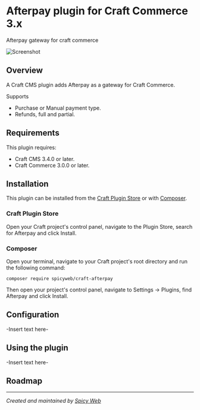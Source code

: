 # Afterpay plugin for Craft Commerce 3.x

Afterpay gateway for craft commerce

![Screenshot](resources/img/logo.svg)

## Overview

A Craft CMS plugin adds Afterpay as a gateway for Craft Commerce.

Supports
- Purchase or Manual payment type.
- Refunds, full and partial.

## Requirements

This plugin requires: 
- Craft CMS 3.4.0 or later.
- Craft Commerce 3.0.0 or later.

## Installation

This plugin can be installed from the [Craft Plugin Store](https://plugins.craftcms.com/) or with [Composer](https://packagist.org/).

### Craft Plugin Store
Open your Craft project's control panel, navigate to the Plugin Store, search for Afterpay and click Install.

### Composer
Open your terminal, navigate to your Craft project's root directory and run the following command:
```
composer require spicyweb/craft-afterpay
```
Then open your project's control panel, navigate to Settings &rarr; Plugins, find Afterpay and click Install.

## Configuration

-Insert text here-

## Using the plugin

-Insert text here-

## Roadmap


---

*Created and maintained by [Spicy Web](https://spicyweb.com.au)*
